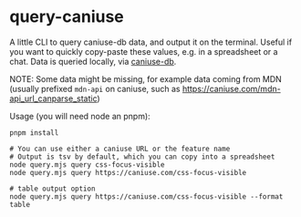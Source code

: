 # query-caniuse

A little CLI to query caniuse-db data, and output it on the terminal.
Useful if you want to quickly copy-paste these values, e.g. in a spreadsheet or a chat.
Data is queried locally, via [caniuse-db](npm.im/caniuse-db).

NOTE: Some data might be missing, for example data coming from MDN (usually prefixed `mdn-api` on caniuse, such as https://caniuse.com/mdn-api_url_canparse_static)

Usage (you will need node an pnpm):

```shell
pnpm install

# You can use either a caniuse URL or the feature name
# Output is tsv by default, which you can copy into a spreadsheet
node query.mjs query css-focus-visible
node query.mjs query https://caniuse.com/css-focus-visible

# table output option
node query.mjs query https://caniuse.com/css-focus-visible --format table
```
